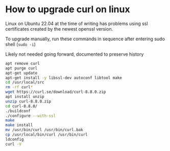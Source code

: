 # How to upgrade curl on linux
Linux on Ubuntu 22.04 at the time of writing has problems using ssl certificates created by the newest openssl version.

To upgrade manually, run these commands in sequence after entering sudo shell (``sudo -i``)

Likely not needed going forward, documented to preserve history

```bash
apt remove curl
apt purge curl
apt-get update
apt-get install -y libssl-dev autoconf libtool make
cd /usr/local/src
rm -rf curl*
wget https://curl.se/download/curl-8.8.0.zip
apt install unzip
unzip curl-8.8.0.zip
cd curl-8.8.0/
./buildconf
./configure --with-ssl
make
make install
mv /usr/bin/curl /usr/bin/curl.bak
cp /usr/local/bin/curl /usr/bin/curl
ldconfig
curl -V
```
